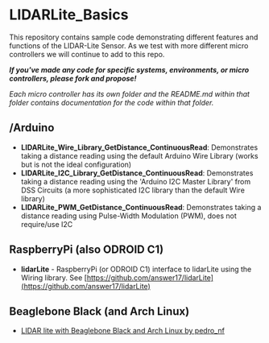 LIDARLite_Basics
========================================

This repository contains sample code demonstrating different features and functions of the LIDAR-Lite Sensor. As we test with more different micro controllers we will continue to add to this repo. 

***If you've made any code for specific systems, environments, or micro controllers, please fork and propose!***

*Each micro controller has its own folder and the README.md within that folder contains documentation for the code within that folder.*


## /Arduino

- **LIDARLite_Wire_Library_GetDistance_ContinuousRead**: Demonstrates taking a distance reading using the default Arduino Wire Library (works but is not the ideal configuration)
- **LIDARLite_I2C_Library_GetDistance_ContinuousRead**: Demonstrates taking a distance reading using the 'Arduino I2C Master Library' from DSS Circuits (a more sophisticated I2C library than the default Wire library)
- **LIDARLite_PWM_GetDistance_ContinuousRead**: Demonstrates taking a distance reading using Pulse-Width Modulation (PWM), does not require/use I2C

## RaspberryPi (also ODROID C1)
- **lidarLite** - RaspberryPi (or ODROID C1) interface to lidarLite using the Wiring library.  See [https://github.com/answer17/lidarLite](https://github.com/answer17/lidarLite)

## Beaglebone Black (and Arch Linux)
- [LIDAR lite with Beaglebone Black and Arch Linux by pedro_nf](https://pedronf65.wordpress.com/2015/03/15/lidar-lite-with-beaglebone-black-and-arch-linux/)
